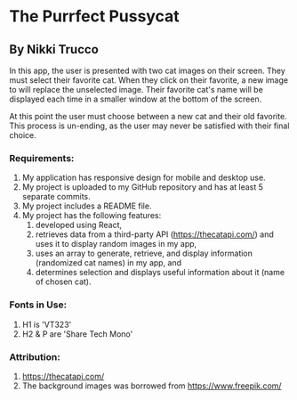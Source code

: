 # The Purrfect Pussycat
## By Nikki Trucco
In this app, the user is presented with two cat images on their screen. They must select their favorite cat. When they click on their favorite, a new image to will replace the unselected image. Their favorite cat's name will be displayed each time in a smaller window at the bottom of the screen.

At this point the user must choose between a new cat and their old favorite. This process is un-ending, as the user may never be satisfied with their final choice.

### Requirements:
1. My application has responsive design for mobile and desktop use.
2. My project is uploaded to my GitHub repository and has at least 5 separate commits.
3. My project includes a README file.
4. My project has the following features:
   1. developed using React,
   2. retrieves data from a third-party API (https://thecatapi.com/) and uses it to display random images in my app,
   3. uses an array to generate, retrieve, and display information (randomized cat names) in my app, and
   4. determines selection and displays useful information about it (name of chosen cat).

### Fonts in Use:
1. H1 is 'VT323'
2. H2 & P are 'Share Tech Mono'

### Attribution:
1. https://thecatapi.com/
2. The background images was borrowed from https://www.freepik.com/




